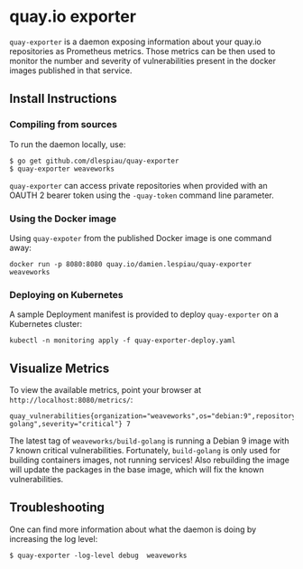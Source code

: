 # quay.io exporter

`quay-exporter` is a daemon exposing information about your quay.io
repositories as Prometheus metrics. Those metrics can be then used to monitor
the number and severity of vulnerabilities present in the docker images
published in that service.

## Install Instructions

### Compiling from sources

To run the daemon locally, use:

```shell
$ go get github.com/dlespiau/quay-exporter
$ quay-exporter weaveworks
```

`quay-exporter` can access private repositories when provided with an OAUTH 2
bearer token using the `-quay-token` command line parameter.

### Using the Docker image

Using `quay-expoter` from the published Docker image is one command away:

```shell
docker run -p 8080:8080 quay.io/damien.lespiau/quay-exporter weaveworks
```

### Deploying on Kubernetes

A sample Deployment manifest is provided to deploy `quay-exporter` on a
Kubernetes cluster:

```shell
kubectl -n monitoring apply -f quay-exporter-deploy.yaml
```

## Visualize Metrics

To view the available metrics, point your browser at `http://localhost:8080/metrics/`:

```
quay_vulnerabilities{organization="weaveworks",os="debian:9",repository="build-golang",severity="critical"} 7
```

The latest tag of `weaveworks/build-golang` is running a Debian 9 image with
7 known critical vulnerabilities. Fortunately, `build-golang` is only used for
building containers images, not running services! Also rebuilding the image
will update the packages in the base image, which will fix the known
vulnerabilities.

## Troubleshooting

One can find more information about what the daemon is doing by increasing the log level:

```shell
$ quay-exporter -log-level debug  weaveworks
```
